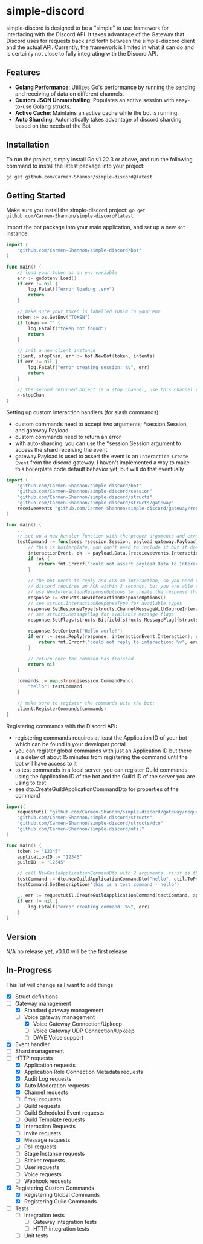 # simple-discord

simple-discord is designed to be a "simple" to use framework for interfacing with the Discord API. It takes advantage of the Gateway that Discord uses for requests back and forth between the simple-discord client and the actual API. Currently, the framework is limited in what it can do and is certainly not close to fully integrating with the Discord API.

## Features

- **Golang Performance**: Utilizes Go's performance by running the sending and receiving of data on different channels.
- **Custom JSON Unmarshalling**: Populates an active session with easy-to-use Golang structs.
- **Active Cache**: Maintains an active cache while the bot is running.
- **Auto Sharding**: Automatically takes advantage of discord sharding based on the needs of the Bot

## Installation

To run the project, simply install Go v1.22.3 or above, and run the following command to install the latest package into your project:

```sh
go get github.com/Carmen-Shannon/simple-discord@latest
```

## Getting Started
Make sure you install the simple-discord project:
```go get github.com/Carmen-Shannon/simple-discord@latest```

Import the bot package into your main application, and set up a new `Bot` instance:
```go
import (
    "github.com/Carmen-Shannon/simple-discord/bot"
)

func main() {
    // load your token as an env variable
    err := godotenv.Load()
    if err != nil {
        log.Fatalf("error loading .env")
        return
    }

    // make sure your token is labelled TOKEN in your env
    token := os.GetEnv("TOKEN")
    if token == "" {
        log.Fatalf("token not found")
        return
    }

    // init a new client instance
    client, stopChan, err := bot.NewBot(token, intents)
    if err != nil {
        log.Fatalf("error creating session: %v", err)
        return
    }

    // the second returned object is a stop channel, use this channel to block the main function closing until the stopChan is closed
    <-stopChan
}
```

Setting up custom interaction handlers (for slash commands):
- custom commands need to accept two arguments; *session.Session, and gateway.Payload
- custom commands need to return an error
- with auto-sharding, you can use the *session.Session argument to access the shard receiving the event
- gateway.Payload is used to assert the event is an `Interaction Create Event` from the discord gateway. I haven't implemented a way to make this boilerplate code default behavior yet, but will do that eventually
```go
import (
    "github.com/Carmen-Shannon/simple-discord/bot"
    "github.com/Carmen-Shannon/simple-discord/session"
    "github.com/Carmen-Shannon/simple-discord/structs"
    "github.com/Carmen-Shannon/simple-discord/structs/gateway"
    receiveevents "github.com/Carmen-Shannon/simple-discord/gateway/receive_events"
)

func main() {
    ...
    // set up a new handler function with the proper arguments and error response
    testCommand := func(sess *session.Session, payload gateway.Payload) error {
        // this is boilerplate, you don't need to include it but it does allow you to use the interactionEvent directly and access all of the associated properties
        interactionEvent, ok := payload.Data.(receieveevents.InteractionCreateEvent)
        if !ok {
            return fmt.Errorf("could not assert payload.Data to InteractionCreateEvent")
        }

        // the bot needs to reply and ACK an interaction, so you need to call sess.Reply() at some point before returning.
        // discord requires an ACK within 3 seconds, but you are able to edit the message by sending follow-up HTTP requests
        // use NewInteractionResponseOptions to create the response that Reply needs
        response := structs.NewInteractionResponseOptions()
        // see strucs.InteractionResponseType for available types
        response.SetResponseType(structs.ChannelMessageWithSourceInteraction)
        // see structs.MessageFlag for available message flags
        response.SetFlags(structs.Bitfield[structs.MessageFlag]{structs.SurpressNotificationsMessageFlag})

        response.SetContent("Hello world!")
        if err := sess.Reply(response, interactionEvent.Interaction); err != nil {
            return fmt.Errorf("could not reply to interaction: %v", err)
        }

        // return once the command has finished
        return nil
    }

    commands := map[string]session.CommandFunc{
        "hello": testCommand
    }

    // make sure to register the commands with the bot:
    client.RegisterCommands(commands)
}
```

Registering commands with the Discord API:
- registering commands requires at least the Application ID of your bot which can be found in your developer portal
- you can register global commands with just an Application ID but there is a delay of about 15 minutes from registering the command until the bot will have access to it
- to test commands in a local server, you can register Guild commands using the Application ID of the bot and the Guild ID of the server you are using to test
- see dto.CreateGuildApplicationCommandDto for properties of the command
```go
import(
    requestutil "github.com/Carmen-Shannon/simple-discord/gateway/request_util"
    "github.com/Carmen-Shannon/simple-discord/structs"
	"github.com/Carmen-Shannon/simple-discord/structs/dto"
    "github.com/Carmen-Shannon/simple-discord/util"
)

func main() {
    token := "12345"
    applicationID := "12345"
    guildID := "12345"

    // call NewGuildApplicationCommandDto with 2 arguments, first is the name of the command second is the ApplicationCommandType of the command
    testCommand := dto.NewGuildApplicationCommandDto("hello", util.ToPtr(structs.ChatInputCommand))
    testCommand.SetDescription("this is a test command - hello")

    _, err := requestutil.CreateGuildApplicationCommand(testCommand, applicationID, guildID, token)
    if err != nil {
		log.Fatalf("error creating command: %v", err)
	}
}
```

## Version
N/A no release yet, v0.1.0 will be the first release

## In-Progress

This list will change as I want to add things
- [x] Struct definitions
- [ ] Gateway management
    - [x] Standard gateway management
    - [ ] Voice gateway management
        - [x] Voice Gateway Connection/Upkeep
        - [ ] Voice Gateway UDP Connection/Upkeep
        - [ ] DAVE Voice support
- [x] Event handler
- [ ] Shard management
- [ ] HTTP requests
    - [x] Application requests
    - [x] Application Role Connection Metadata requests
    - [x] Audit Log requests
    - [x] Auto Moderation requests
    - [x] Channel requests
    - [ ] Emoji requests
    - [ ] Guild requests
    - [ ] Guild Scheduled Event requests
    - [ ] Guild Template requests
    - [x] Interaction Requests
    - [ ] Invite requests
    - [x] Message requests
    - [ ] Poll requests
    - [ ] Stage Instance requests
    - [ ] Sticker requests
    - [ ] User requests
    - [ ] Voice requests
    - [ ] Webhook requests
- [X] Registering Custom Commands
    - [x] Registering Global Commands
    - [x] Registering Guild Commands
- [ ] Tests
    - [ ] Integration tests
        - [ ] Gateway integration tests
        - [ ] HTTP integration tests
    - [ ] Unit tests